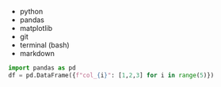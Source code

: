 
- python
- pandas
- matplotlib
- git
- terminal (bash)
- markdown

```python
import pandas as pd
df = pd.DataFrame({f"col_{i}": [1,2,3] for i in range(5)})
```